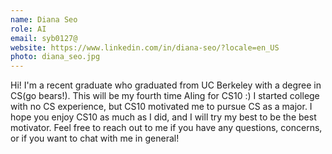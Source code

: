 ```yaml
---
name: Diana Seo
role: AI
email: syb0127@
website: https://www.linkedin.com/in/diana-seo/?locale=en_US
photo: diana_seo.jpg
---
```

Hi! I'm a recent graduate who graduated from UC Berkeley with a degree in CS(go bears!). This will be my fourth time AIing for CS10 :) I started college with no CS experience, but CS10 motivated me to pursue CS as a major. I hope you enjoy CS10 as much as I did, and I will try my best to be the best motivator. Feel free to reach out to me if you have any questions, concerns, or if you want to chat with me in general!
